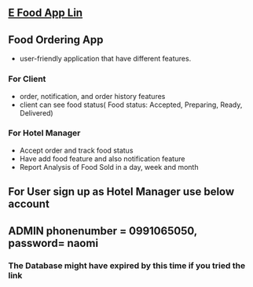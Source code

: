 ## <a href="e-food-amber.vercel.app" target="_blank" > E Food App Lin</a>

## Food Ordering App
- user-friendly application that have different features.
### For Client 
- order, notification, and order history features
- client can see food status( Food status: Accepted, Preparing, Ready, Delivered)
### For Hotel Manager
- Accept order and track food status
- Have add food feature and also notification feature
- Report Analysis of Food Sold in a day, week and month


## For User sign up as Hotel Manager use below account
## ADMIN phonenumber = 0991065050, password= naomi
### The Database might have expired by this time if you tried the link
